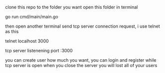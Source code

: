 clone this repo to the folder you want
open this folder in terminal

go run cmd/main/main.go

then open another terminal send tcp server connection request, i use telnet as this

telnet localhost 3000

tcp server listenening port :3000

you can create user how much you want, you can login and register while tcp server is open when you close the server you will lost all of your users
